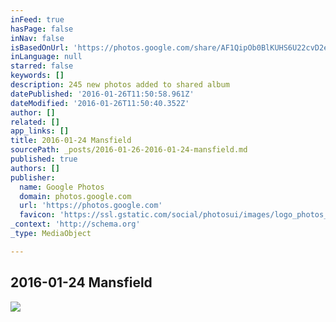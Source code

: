 ```yaml
---
inFeed: true
hasPage: false
inNav: false
isBasedOnUrl: 'https://photos.google.com/share/AF1QipOb0BlKUHS6U22cvD2eln_q58TUcua4mOFHGv337mMAMslaKeLzviVvYkPIIfq7WA?key=NEk0UWdBakZrYzJiRHl0cnJ2Y0lIOXBybVJVUzFR'
inLanguage: null
starred: false
keywords: []
description: 245 new photos added to shared album
datePublished: '2016-01-26T11:50:58.961Z'
dateModified: '2016-01-26T11:50:40.352Z'
author: []
related: []
app_links: []
title: 2016-01-24 Mansfield
sourcePath: _posts/2016-01-26-2016-01-24-mansfield.md
published: true
authors: []
publisher:
  name: Google Photos
  domain: photos.google.com
  url: 'https://photos.google.com'
  favicon: 'https://ssl.gstatic.com/social/photosui/images/logo_photos_color_192.png'
_context: 'http://schema.org'
_type: MediaObject

---
```

<article style=""><h1>2016-01-24 Mansfield</h1><img src="https://s3-us-west-2.amazonaws.com/the-grid-img/p/e79c907c068c5877fcc8740dbc7722212f3cd0af.jpg" /></article>